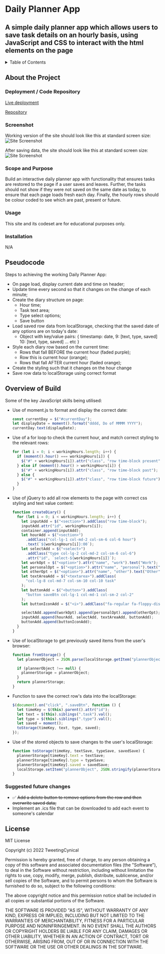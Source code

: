 # Daily Planner App

## A simple daily planner app which allows users to save task details on an hourly basis, using JavaScript and CSS to interact with the html elements on the page

<!-- TABLE OF CONTENTS -->
<details>
  <summary>Table of Contents</summary>
  <ol>
        <li><a href="#about-the-project">About The Project</a></li>
        <li><a href="#deployment">Deployment / Code Repository</a></li>
        <li><a href="#screenshot">Screenshot</a></li>
        <li><a href="#scope-and-purpose">Scope and Purpose</a></li>
        <li><a href="#usage">Usage</a></li>
        <li><a href="#installation">Installation</a></li>
        <li><a href="#pseudocode">Pseudocode</a></li>
        <li><a href="#overview-of-build">Overview of Build</a></li>
        <li><a href="#suggested-future-changes">Suggested Future Changes</a></li>
        <li><a href="#license">License</a></li>
      </ol>
</details>

<!-- About the Project -->

## About the Project

### Deployment / Code Repository

[Live deployment](https://tweetingcynical.github.io/daily-planner-app/)

[Repository](https://github.com/TweetingCynical/daily-planner-app)

### Screenshot

Working version of the site should look like this at standard screen size:
![Site Screenshot](./assets/screenshot.png)

After saving data, the site should look like this at standard screen size:
![Site Screenshot](./assets/screenshot-postsave.png)

### Scope and Purpose

Build an interactive daily planner app with functionality that ensures tasks are restored to the page if a user saves and leaves. Further, the tasks should not show if they were not saved on the same date as today, to ensure that each page loads fresh each day. Finally, the hourly rows should be colour coded to see which are past, present or future.

### Usage

This site and its codeset are for educational purposes only.

### Installation

N/A

## Pseudocode

Steps to achieving the working Daily Planner App:

- On page load, display current date and time on header;
- Update time every second so that it changes on the change of each minute;
- Create the diary structure on page:
  - Hour time;
  - Task text area;
  - Type select options;
  - Save button
- Load saved row data from localStorage, checking that the saved date of any options are on today's date:
  - Object with key/value pairs:
    {
    timestamp: date,
    9: [text, type, saved]
    10: [text, type, saved]
    ... etc
    }
- Style each diary row based on the current time:
  - Rows that fall BEFORE the current hour (faded purple);
  - Row this is current hour (orange);
  - Rows that fall AFTER current hour (faded orange);
- Create the styling such that it changes on the hour change
- Save row data to localStorage using correct format

## Overview of Build

Some of the key JavaScript skills being utilised:

- Use of moment.js to format and display the correct date:

  ```javascript
  const currentDay = $("#currentDay");
  let displayDate = moment().format("dddd, Do of MMMM YYYY");
  currentDay.text(displayDate);
  ```

- Use of a for loop to check the current hour, and match correct styling to the relevant rows:

  ```javascript
  for (let i = 0; i < workingHours.length; i++) {
    if (moment().hour() === workingHours[i]) {
      $("#" + workingHours[i]).attr("class", "row time-block present");
    } else if (moment().hour() > workingHours[i]) {
      $("#" + workingHours[i]).attr("class", "row time-block past");
    } else {
      $("#" + workingHours[i]).attr("class", "row time-block future");
    }
  }
  ```

- Use of jQuery to add all row elements to the page with correct css styling and text value content:

  ```javascript
  function createDiary() {
    for (let i = 0; i < workingHours.length; i++) {
      let inputAdd = $("<section>").addClass("row time-block");
      inputAdd.attr("id", workingHours[i]);
      container.append(inputAdd);
      let hourAdd = $("<section>")
        .addClass("col-lg-1 col-md-2 col-sm-6 col-6 hour")
        .text(`${workingHours[i]}:00`);
      let selectAdd = $("<select>")
        .addClass("type col-lg-2 col-md-2 col-sm-6 col-6")
        .attr("id", `select-${workingHours[i]}`);
      let workOpt = $("<option>").attr("name", "work").text("Work");
      let personalOpt = $("<option>").attr("name", "personal").text("Personal");
      let otherOpt = $("<option>").attr("name", "other").text("Other");
      let textAreaAdd = $("<textarea>").addClass(
        "col-lg-8 col-md-7 col-sm-10 col-10 task"
      );
      let buttonAdd = $("<button>").addClass(
        "button saveBtn col-lg-1 col-md-1 col-sm-2 col-2"
      );
      let buttonIconAdd = $("<i>").addClass("fa-regular fa-floppy-disk");

      selectAdd.append(workOpt).append(personalOpt).append(otherOpt);
      inputAdd.append(hourAdd, selectAdd, textAreaAdd, buttonAdd);
      buttonAdd.append(buttonIconAdd);
    }
  }
  ```

- Use of localStorage to get previously saved items from the user's browser:

  ```javascript
  function fromStorage() {
    let plannerObject = JSON.parse(localStorage.getItem("plannerObject"));

    if (plannerObject !== null) {
      plannerStorage = plannerObject;
    }
    return plannerStorage;
  }
  ```

- Function to save the correct row's data into the localStorage:

  ```javascript
  $(document).on("click", ".saveBtn", function () {
    let timeKey = $(this).parent().attr("id");
    let text = $(this).siblings(".task").val();
    let type = $(this).siblings(".type").val();
    let saved = moment();
    toStorage(timeKey, text, type, saved);
  });
  ```

- Use of the stored objects to save changes to the user's localStorage:

  ```javascript
  function toStorage(timeKey, textSave, typeSave, savedSave) {
    plannerStorage[timeKey].text = textSave;
    plannerStorage[timeKey].type = typeSave;
    plannerStorage[timeKey].saved = savedSave;
    localStorage.setItem("plannerObject", JSON.stringify(plannerStorage));
  }
  ```

### Suggested future changes

- ✅ ~~Add a delete button to remove options from the row and then overwrite saved data;~~
- Implement an .ics file that can be downloaded to add each event to someone's calendar

## License

MIT License

Copyright (c) 2022 TweetingCynical

Permission is hereby granted, free of charge, to any person obtaining a copy of this software and associated documentation files (the "Software"), to deal in the Software without restriction, including without limitation the rights to use, copy, modify, merge, publish, distribute, sublicense, and/or sell copies of the Software, and to permit persons to whom the Software is furnished to do so, subject to the following conditions:

The above copyright notice and this permission notice shall be included in all copies or substantial portions of the Software.

THE SOFTWARE IS PROVIDED "AS IS", WITHOUT WARRANTY OF ANY KIND, EXPRESS OR IMPLIED, INCLUDING BUT NOT LIMITED TO THE WARRANTIES OF MERCHANTABILITY, FITNESS FOR A PARTICULAR PURPOSE AND NONINFRINGEMENT. IN NO EVENT SHALL THE AUTHORS OR COPYRIGHT HOLDERS BE LIABLE FOR ANY CLAIM, DAMAGES OR OTHER LIABILITY, WHETHER IN AN ACTION OF CONTRACT, TORT OR OTHERWISE, ARISING FROM, OUT OF OR IN CONNECTION WITH THE SOFTWARE OR THE USE OR OTHER DEALINGS IN THE SOFTWARE.
